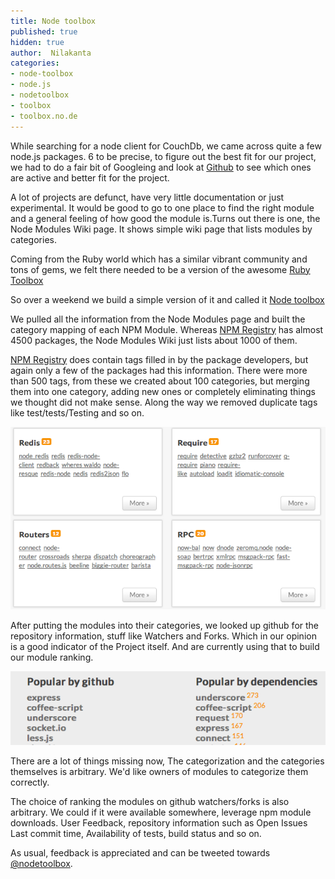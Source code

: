 ```yaml
---
title: Node toolbox
published: true
hidden: true
author:  Nilakanta
categories:
- node-toolbox
- node.js
- nodetoolbox
- toolbox
- toolbox.no.de
---
```


While searching for a node client for CouchDb, we came across quite a few node.js packages. 6 to be precise, to figure out the best fit for our project, we had to do a fair bit of Googleing and look at [Github](http://github.com/) to see which ones are active and better fit for the project.

A lot of projects are defunct, have very little documentation or just experimental. It would be good to go to one place to find the right module and a general feeling of how good the module is.Turns out there is one, the Node Modules Wiki page. It shows simple wiki page that lists modules by categories.

Coming from the Ruby world which has a similar vibrant community and
tons of gems, we felt there needed to be a version of the
awesome [Ruby Toolbox](http://www.ruby-toolbox.com/)

So over a weekend we build a simple version of it and called it [Node
toolbox](http://nodetoolbox.com)


We pulled all the information from the Node Modules page and built the
category mapping of each NPM Module. Whereas [NPM
Registry](http://registry.npmjs.org/) has almost 4500 packages, the
Node Modules Wiki just lists about 1000 of them.

[NPM Registry](http://registry.npmjs.org/) does contain tags filled in
by the package developers, but again only a few of the packages had
this information.  There were more than 500 tags, from these we
created about 100 categories, but merging them into one category,
adding new ones or completely eliminating things we thought did not
make sense. Along the way we removed duplicate tags like
test/tests/Testing and so on.


<img src="/public/images/blog/packages_for_categories.png" alt="Node toolbox"
     width="600px" />

After putting the modules into their categories, we looked up github
for the repository information, stuff like Watchers and Forks. Which
in our opinion is a good indicator of the Project itself. And are
currently using that to build our module ranking.

<img src="/public/images/blog/ranked_packages.png" alt="Node toolbox" />

There are a lot of things missing now, The categorization and the categories themselves is arbitrary. We'd like owners of modules to categorize them correctly.


The choice of ranking the modules on github watchers/forks is also arbitrary. We could if it were available somewhere, leverage npm module downloads. User Feedback, repository information such as Open Issues Last commit time, Availability of tests, build status and so on.


As usual, feedback is appreciated and can be tweeted towards [@nodetoolbox](https://twitter.com/#!/nodetoolbox).
